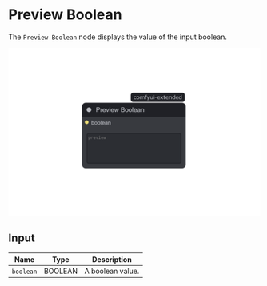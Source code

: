 # Preview Boolean

The `Preview Boolean` node displays the value of the input boolean.

![Preview Boolean](/assets/nodes/preview/boolean.png)

## Input

| Name      | Type    | Description      |
| --------- | ------- | ---------------- |
| `boolean` | BOOLEAN | A boolean value. |
